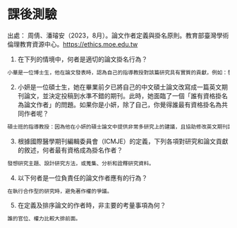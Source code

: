 # 課後測驗

出處：
周倩、潘璿安（2023，8月）。論文作者定義與掛名原則。教育部臺灣學術倫理教育資源中心。https://ethics.moe.edu.tw

1. 在下列的情境中，何者是適切的論文掛名行為？
```bash
小華是一位博士生，他在論文發表時，認為自己的指導教授對該篇研究具有實質的貢獻，例如：發想研究主題、協助執行研究，以及修改研究論文等，因此他取得指導教授的同意，將他共同掛名為論文作者。
```

2. 小妍是一位碩士生，她在畢業前夕已將自己的中文碩士論文改寫成一篇英文期刊論文，並決定投稿到水準不錯的期刊。此時，她面臨了一個「誰有資格掛名為論文作者」的問題。如果你是小妍，除了自己，你覺得誰最有資格掛名為共同作者呢？
```bash
碩士班的指導教授：因為他在小妍的碩士論文中提供非常多研究上的建議，且協助修改英文期刊論文的文稿，使論文在組織和邏輯上更符合期刊論文的要求。
```

3. 根據國際醫學期刊編輯委員會（ICMJE）的定義，下列各項對研究和論文貢獻的敘述，何者最有資格成為掛名作者？
```bash
發想研究主題、設計研究方法，或蒐集、分析和詮釋研究資料。
```

4. 以下何者是一位負責任的論文作者應有的行為？
```bash
在執行合作型的研究時，避免著作權的爭議。
```

5. 在定義及排序論文的作者時，非主要的考量事項為何？
```bash
誰的官位、權力比較大排前面。
```

